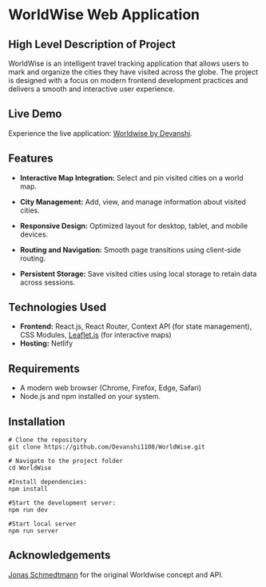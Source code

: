 # WorldWise Web Application

## High Level Description of Project
WorldWise is an intelligent travel tracking application that allows users to mark and organize the cities they have visited across the globe. The project is designed with a focus on modern frontend development practices and delivers a smooth and interactive user experience.
## Live Demo
Experience the live application: [Worldwise by Devanshi](https://worldwise-by-devanshi.netlify.app/).

## Features

- **Interactive Map Integration:** Select and pin visited cities on a world map.

- **City Management:** Add, view, and manage information about visited cities.

- **Responsive Design:** Optimized layout for desktop, tablet, and mobile devices.
  
- **Routing and Navigation:** Smooth page transitions using client-side routing.
  
- **Persistent Storage:** Save visited cities using local storage to retain data across sessions.

## Technologies Used
- **Frontend:** React.js, React Router, Context API (for state management), CSS Modules, [Leaflet.js](https://leafletjs.com/) (for interactive maps)
- **Hosting:** Netlify

## Requirements
- A modern web browser (Chrome, Firefox, Edge, Safari)
- Node.js and npm installed on your system.

## Installation

```
# Clone the repository
git clone https://github.com/Devanshi1108/WorldWise.git

# Navigate to the project folder
cd WorldWise

#Install dependencies:
npm install

#Start the development server:
npm run dev

#Start local server
npm run server

```
## Acknowledgements
[Jonas Schmedtmann](https://github.com/jonasschmedtmann) for the original Worldwise concept and API.
